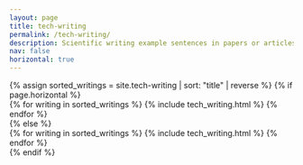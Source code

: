 ```yaml
---
layout: page
title: tech-writing
permalink: /tech-writing/
description: Scientific writing example sentences in papers or articles.
nav: false
horizontal: true
---
```

<div class="projects">
  <!-- Display projects without categories -->
    {% assign sorted_writings = site.tech-writing | sort: "title" | reverse %}
    <!-- Generate cards for each writing -->
    {% if page.horizontal %}
      <div class="container">
        <div class="row row-cols-3">
        {% for writing in sorted_writings %}
          {% include tech_writing.html %}
        {% endfor %}
        </div>
      </div>
    {% else %}
      <div class="grid">
        {% for writing in sorted_writings %}
          {% include tech_writing.html %}
        {% endfor %}
      </div>
    {% endif %}

</div>
